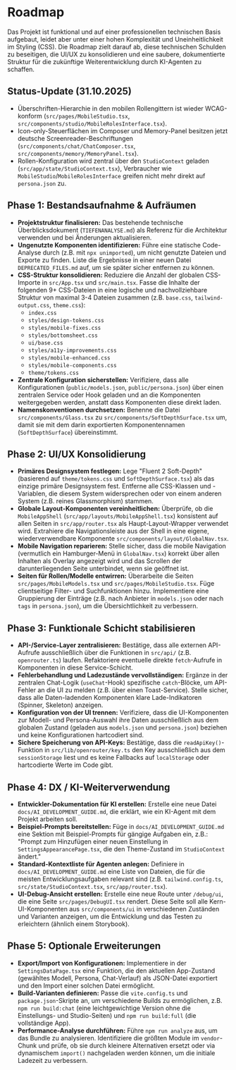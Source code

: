 # Roadmap

Das Projekt ist funktional und auf einer professionellen technischen Basis aufgebaut, leidet aber unter einer hohen Komplexität und Uneinheitlichkeit im Styling (CSS). Die Roadmap zielt darauf ab, diese technischen Schulden zu beseitigen, die UI/UX zu konsolidieren und eine saubere, dokumentierte Struktur für die zukünftige Weiterentwicklung durch KI-Agenten zu schaffen.

## Status-Update (31.10.2025)

- Überschriften-Hierarchie in den mobilen Rollengittern ist wieder WCAG-konform (`src/pages/MobileStudio.tsx`, `src/components/studio/MobileRolesInterface.tsx`).
- Icon-only-Steuerflächen im Composer und Memory-Panel besitzen jetzt deutsche Screenreader-Beschriftungen (`src/components/chat/ChatComposer.tsx`, `src/components/memory/MemoryPanel.tsx`).
- Rollen-Konfiguration wird zentral über den `StudioContext` geladen (`src/app/state/StudioContext.tsx`), Verbraucher wie `MobileStudio`/`MobileRolesInterface` greifen nicht mehr direkt auf `persona.json` zu.

## Phase 1: Bestandsaufnahme & Aufräumen

- **Projektstruktur finalisieren:** Das bestehende technische Überblicksdokument (`TIEFENANALYSE.md`) als Referenz für die Architektur verwenden und bei Änderungen aktualisieren.
- **Ungenutzte Komponenten identifizieren:** Führe eine statische Code-Analyse durch (z.B. mit `npx unimported`), um nicht genutzte Dateien und Exporte zu finden. Liste die Ergebnisse in einer neuen Datei `DEPRECATED_FILES.md` auf, um sie später sicher entfernen zu können.
- **CSS-Struktur konsolidieren:** Reduziere die Anzahl der globalen CSS-Importe in `src/App.tsx` und `src/main.tsx`. Fasse die Inhalte der folgenden 9+ CSS-Dateien in eine logische und nachvollziehbare Struktur von maximal 3-4 Dateien zusammen (z.B. `base.css`, `tailwind-output.css`, `theme.css`):
  - `index.css`
  - `styles/design-tokens.css`
  - `styles/mobile-fixes.css`
  - `styles/bottomsheet.css`
  - `ui/base.css`
  - `styles/a11y-improvements.css`
  - `styles/mobile-enhanced.css`
  - `styles/mobile-components.css`
  - `theme/tokens.css`
- **Zentrale Konfiguration sicherstellen:** Verifiziere, dass alle Konfigurationen (`public/models.json`, `public/persona.json`) über einen zentralen Service oder Hook geladen und an die Komponenten weitergegeben werden, anstatt dass Komponenten diese direkt laden.
- **Namenskonventionen durchsetzen:** Benenne die Datei `src/components/Glass.tsx` zu `src/components/SoftDepthSurface.tsx` um, damit sie mit dem darin exportierten Komponentennamen (`SoftDepthSurface`) übereinstimmt.

## Phase 2: UI/UX Konsolidierung

- **Primäres Designsystem festlegen:** Lege "Fluent 2 Soft-Depth" (basierend auf `theme/tokens.css` und `SoftDepthSurface.tsx`) als das einzige primäre Designsystem fest. Entferne alle CSS-Klassen und -Variablen, die diesem System widersprechen oder von einem anderen System (z.B. reines Glassmorphism) stammen.
- **Globale Layout-Komponenten vereinheitlichen:** Überprüfe, ob die `MobileAppShell` (`src/app/layouts/MobileAppShell.tsx`) konsistent auf allen Seiten in `src/app/router.tsx` als Haupt-Layout-Wrapper verwendet wird. Extrahiere die Navigationsleiste aus der Shell in eine eigene, wiederverwendbare Komponente `src/components/layout/GlobalNav.tsx`.
- **Mobile Navigation reparieren:** Stelle sicher, dass die mobile Navigation (vermutlich ein Hamburger-Menü in `GlobalNav.tsx`) korrekt über allen Inhalten als Overlay angezeigt wird und das Scrollen der darunterliegenden Seite unterbindet, wenn sie geöffnet ist.
- **Seiten für Rollen/Modelle entwirren:** Überarbeite die Seiten `src/pages/MobileModels.tsx` und `src/pages/MobileStudio.tsx`. Füge clientseitige Filter- und Suchfunktionen hinzu. Implementiere eine Gruppierung der Einträge (z.B. nach Anbieter in `models.json` oder nach `tags` in `persona.json`), um die Übersichtlichkeit zu verbessern.

## Phase 3: Funktionale Schicht stabilisieren

- **API-/Service-Layer zentralisieren:** Bestätige, dass alle externen API-Aufrufe ausschließlich über die Funktionen in `src/api/` (z.B. `openrouter.ts`) laufen. Refaktoriere eventuelle direkte `fetch`-Aufrufe in Komponenten in diese Service-Schicht.
- **Fehlerbehandlung und Ladezustände vervollständigen:** Ergänze in der zentralen Chat-Logik (`useChat`-Hook) spezifische `catch`-Blöcke, um API-Fehler an die UI zu melden (z.B. über einen Toast-Service). Stelle sicher, dass alle Daten-ladenden Komponenten klare Lade-Indikatoren (Spinner, Skeleton) anzeigen.
- **Konfiguration von der UI trennen:** Verifiziere, dass die UI-Komponenten zur Modell- und Persona-Auswahl ihre Daten ausschließlich aus dem globalen Zustand (geladen aus `models.json` und `persona.json`) beziehen und keine Konfigurationen hartcodiert sind.
- **Sichere Speicherung von API-Keys:** Bestätige, dass die `readApiKey()`-Funktion in `src/lib/openrouter/key.ts` den Key ausschließlich aus dem `sessionStorage` liest und es keine Fallbacks auf `localStorage` oder hartcodierte Werte im Code gibt.

## Phase 4: DX / KI-Weiterverwendung

- **Entwickler-Dokumentation für KI erstellen:** Erstelle eine neue Datei `docs/AI_DEVELOPMENT_GUIDE.md`, die erklärt, wie ein KI-Agent mit dem Projekt arbeiten soll.
- **Beispiel-Prompts bereitstellen:** Füge in `docs/AI_DEVELOPMENT_GUIDE.md` eine Sektion mit Beispiel-Prompts für gängige Aufgaben ein, z.B.: "Prompt zum Hinzufügen einer neuen Einstellung in `SettingsAppearancePage.tsx`, die den Theme-Zustand im `StudioContext` ändert."
- **Standard-Kontextliste für Agenten anlegen:** Definiere in `docs/AI_DEVELOPMENT_GUIDE.md` eine Liste von Dateien, die für die meisten Entwicklungsaufgaben relevant sind (z.B. `tailwind.config.ts`, `src/state/StudioContext.tsx`, `src/app/router.tsx`).
- **UI-Debug-Ansicht erstellen:** Erstelle eine neue Route unter `/debug/ui`, die eine Seite `src/pages/DebugUI.tsx` rendert. Diese Seite soll alle Kern-UI-Komponenten aus `src/components/ui` in verschiedenen Zuständen und Varianten anzeigen, um die Entwicklung und das Testen zu erleichtern (ähnlich einem Storybook).

## Phase 5: Optionale Erweiterungen

- **Export/Import von Konfigurationen:** Implementiere in der `SettingsDataPage.tsx` eine Funktion, die den aktuellen App-Zustand (gewähltes Modell, Persona, Chat-Verlauf) als JSON-Datei exportiert und den Import einer solchen Datei ermöglicht.
- **Build-Varianten definieren:** Passe die `vite.config.ts` und `package.json`-Skripte an, um verschiedene Builds zu ermöglichen, z.B. `npm run build:chat` (eine leichtgewichtige Version ohne die Einstellungs- und Studio-Seiten) und `npm run build:full` (die vollständige App).
- **Performance-Analyse durchführen:** Führe `npm run analyze` aus, um das Bundle zu analysieren. Identifiziere die größten Module im `vendor`-Chunk und prüfe, ob sie durch kleinere Alternativen ersetzt oder via dynamischem `import()` nachgeladen werden können, um die initiale Ladezeit zu verbessern.
